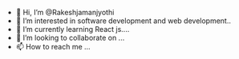 - 👋 Hi, I’m @Rakeshjamanjyothi
- 👀 I’m interested in software development and web development.. 
- 🌱 I’m currently learning React js....
- 💞️ I’m looking to collaborate on ...
- 📫 How to reach me ...

<!---
Rakeshjamanjyothi/Rakeshjamanjyothi is a ✨ special ✨ repository because its `README.md` (this file) appears on your GitHub profile.
You can click the Preview link to take a look at your changes.
--->
